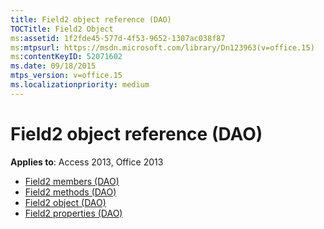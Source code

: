 ```yaml
---
title: Field2 object reference (DAO)
TOCTitle: Field2 Object
ms:assetid: 1f2fde45-577d-4f53-9652-1307ac038f87
ms:mtpsurl: https://msdn.microsoft.com/library/Dn123963(v=office.15)
ms:contentKeyID: 52071602
ms.date: 09/18/2015
mtps_version: v=office.15
ms.localizationpriority: medium
---
```


# Field2 object reference (DAO)

**Applies to**: Access 2013, Office 2013

- [Field2 members (DAO)](field2-members-dao.md)
- [Field2 methods (DAO)](field2-methods-dao.md)
- [Field2 object (DAO)](field2-object-dao.md)
- [Field2 properties (DAO)](field2-properties-dao.md)


